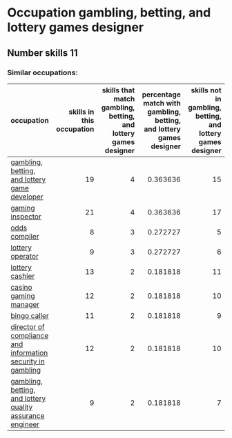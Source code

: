 # Occupation gambling, betting, and lottery games designer
## Number skills 11
### Similar occupations:
| occupation                                                                                                                    |   skills in this occupation |   skills that match gambling, betting, and lottery games designer |   percentage match with gambling, betting, and lottery games designer |   skills not in gambling, betting, and lottery games designer |
|:------------------------------------------------------------------------------------------------------------------------------|----------------------------:|------------------------------------------------------------------:|----------------------------------------------------------------------:|--------------------------------------------------------------:|
| [gambling, betting, and lottery game developer](gambling,_betting,_and_lottery_game_developer.md)                             |                          19 |                                                                 4 |                                                              0.363636 |                                                            15 |
| [gaming inspector](gaming_inspector.md)                                                                                       |                          21 |                                                                 4 |                                                              0.363636 |                                                            17 |
| [odds compiler](odds_compiler.md)                                                                                             |                           8 |                                                                 3 |                                                              0.272727 |                                                             5 |
| [lottery operator](lottery_operator.md)                                                                                       |                           9 |                                                                 3 |                                                              0.272727 |                                                             6 |
| [lottery cashier](lottery_cashier.md)                                                                                         |                          13 |                                                                 2 |                                                              0.181818 |                                                            11 |
| [casino gaming manager](casino_gaming_manager.md)                                                                             |                          12 |                                                                 2 |                                                              0.181818 |                                                            10 |
| [bingo caller](bingo_caller.md)                                                                                               |                          11 |                                                                 2 |                                                              0.181818 |                                                             9 |
| [director of compliance and information security in gambling](director_of_compliance_and_information_security_in_gambling.md) |                          12 |                                                                 2 |                                                              0.181818 |                                                            10 |
| [gambling, betting, and lottery quality assurance engineer](gambling,_betting,_and_lottery_quality_assurance_engineer.md)     |                           9 |                                                                 2 |                                                              0.181818 |                                                             7 |
